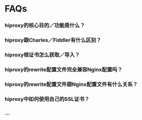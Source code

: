 # FAQs

### hiproxy的核心目的／功能是什么？

### hiproxy跟Charles／Fiddler有什么区别？

### hiproxy根证书怎么获取／导入？

### hiproxy的rewrite配置文件完全兼容Nginx配置吗？

### hiproxy的rewrite配置文件跟Nginx配置文件有什么关系？

### hiproxy中如何使用自己的SSL证书？

### ...